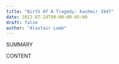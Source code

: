 ```yaml
---
title: "Birth Of A Tragedy: Kashmir 1947"
date: 2022-07-24T00:00:00-05:00
draft: false
author: "Alastair Lamb"
---
```


SUMMARY

<!--more-->

CONTENT